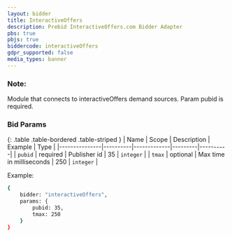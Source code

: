 ```yaml
---
layout: bidder
title: InteractiveOffers
description: Prebid InteractiveOffers.com Bidder Adapter
pbs: true
pbjs: true
biddercode: interactiveOffers
gdpr_supported: false
media_types: banner
---
```


### Note:
Module that connects to interactiveOffers demand sources. Param pubid is required.

### Bid Params

{: .table .table-bordered .table-striped }
| Name          | Scope    | Description | Example | Type     |
|---------------|----------|-------------|---------|----------|
| `pubid` | required |  Publisher id          | 35   | `integer` |
| `tmax`         | optional | Max time in milliseconds            |   250      | `integer`  |

Example:

``` bash
{
    bidder: "interactiveOffers",
    params: {
        pubid: 35,
        tmax: 250
    }
}
```
